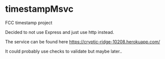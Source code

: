 # timestampMsvc
FCC timestamp project

Decided to not use Express and just use http instead.

The service can be found here https://cryptic-ridge-10208.herokuapp.com/

It could probably use checks to validate but maybe later..
